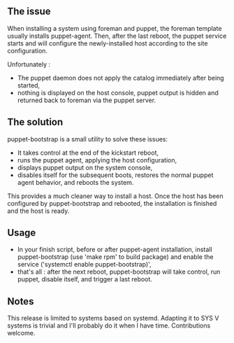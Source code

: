 ## The issue

When installing a system using foreman and puppet, the foreman template usually installs puppet-agent. Then, after the last reboot, the puppet service starts and will configure the newly-installed host according to the site configuration.

Unfortunately :

- The puppet daemon does not apply the catalog immediately after being started,
- nothing is displayed on the host console, puppet output is hidden and returned back to foreman via the puppet server.

## The solution

puppet-bootstrap is a small utility to solve these issues:

- It takes control at the end of the kickstart reboot,
- runs the puppet agent, applying the host configuration,
- displays puppet output on the system console,
- disables itself for the subsequent boots, restores the normal puppet agent behavior, and reboots the system.

This provides a much cleaner way to install a host. Once the host has been configured by puppet-bootstrap and rebooted, the installation is finished and the host is ready.

## Usage

- In your finish script, before or after puppet-agent installation, install puppet-bootstrap (use 'make rpm' to build package) and enable the service ('systemctl enable puppet-bootstrap)',
- that's all : after the next reboot, puppet-bootstrap will take control, run puppet, disable itself, and trigger a last reboot.

## Notes

This release is limited to systems based on systemd. Adapting it to SYS V systems is trivial and I'll probably do it when I have time. Contributions welcome.